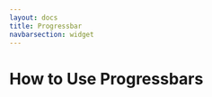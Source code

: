 ```yaml
---
layout: docs
title: Progressbar
navbarsection: widget
---
```


How to Use Progressbars
====================

